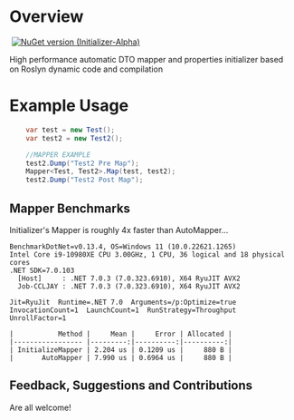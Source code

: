 # Overview
![]()
[![NuGet version (Initializer-Alpha)](https://img.shields.io/badge/nuget-v0.2.6-blue?style=flat-square)](https://www.nuget.org/packages/Initializer/)

High performance automatic DTO mapper and properties initializer based on Roslyn dynamic code and compilation

# Example Usage
```csharp
	var test = new Test();
	var test2 = new Test2();

	//MAPPER EXAMPLE
	test2.Dump("Test2 Pre Map");
	Mapper<Test, Test2>.Map(test, test2);
	test2.Dump("Test2 Post Map");
```

## Mapper Benchmarks   
Initializer's Mapper is roughly 4x faster than AutoMapper...
```
BenchmarkDotNet=v0.13.4, OS=Windows 11 (10.0.22621.1265)
Intel Core i9-10980XE CPU 3.00GHz, 1 CPU, 36 logical and 18 physical cores
.NET SDK=7.0.103
  [Host]     : .NET 7.0.3 (7.0.323.6910), X64 RyuJIT AVX2
  Job-CCLJAY : .NET 7.0.3 (7.0.323.6910), X64 RyuJIT AVX2

Jit=RyuJit  Runtime=.NET 7.0  Arguments=/p:Optimize=true
InvocationCount=1  LaunchCount=1  RunStrategy=Throughput
UnrollFactor=1

|           Method |     Mean |     Error | Allocated |
|----------------- |---------:|----------:|----------:|
| InitializeMapper | 2.204 us | 0.1209 us |     880 B |
|       AutoMapper | 7.990 us | 0.6964 us |     880 B |
```

## Feedback, Suggestions and Contributions
Are all welcome!

